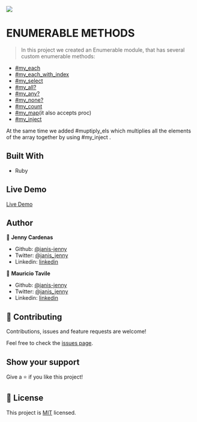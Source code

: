 ![](https://img.shields.io/badge/Microverse-blueviolet)

# ENUMERABLE METHODS

>In this project we created an Enumerable module, that has several custom enumerable methods:

- [#my_each](https://github.com/janis-jenny/Enumerable-Methods/blob/feature/main.rb)
- [#my_each_with_index](https://github.com/janis-jenny/Enumerable-Methods/blob/feature/main.rb)
- [#my_select](https://github.com/janis-jenny/Enumerable-Methods/blob/feature/main.rb)
- [#my_all?](https://github.com/janis-jenny/Enumerable-Methods/blob/feature/main.rb)
- [#my_any?](https://github.com/janis-jenny/Enumerable-Methods/blob/feature/main.rb)
- [#my_none?](https://github.com/janis-jenny/Enumerable-Methods/blob/feature/main.rb)
- [#my_count](https://github.com/janis-jenny/Enumerable-Methods/blob/feature/main.rb)
- [#my_map](https://github.com/janis-jenny/Enumerable-Methods/blob/feature/main.rb)(it also accepts proc)
- [#my_inject](https://github.com/janis-jenny/Enumerable-Methods/blob/feature/main.rb)

At the same time we added #muptiply_els which multiplies all the elements of the array together by using #my_inject .

## Built With

- Ruby

## Live Demo

[Live Demo]()

## Author

👤 **Jenny Cardenas**

- Github: [@janis-jenny](https://github.com/janis-jenny)
- Twitter: [@janis_jenny](https://twitter.com/janis_jenny)
- Linkedin: [linkedin](https://www.linkedin.com/in/paolajenny)

👤 **Mauricio Tavile**

- Github: [@janis-jenny](https://github.com/Nexch)
- Twitter: [@janis_jenny](https://twitter.com/MfinchT)
- Linkedin: [linkedin](https://www.linkedin.com/in/Nexch/)

## 🤝 Contributing

Contributions, issues and feature requests are welcome!

Feel free to check the [issues page](https://github.com/janis-jenny/Enumerable-Methods/issues).

## Show your support

Give a ⭐️ if you like this project!

## 📝 License

This project is [MIT](https://opensource.org/licenses/MIT) licensed.
